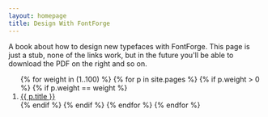 ```yaml
---
layout: homepage
title: Design With FontForge
---
```


A book about how to design new typefaces with FontForge. This page is just a stub, none of the links work, but in the future you'll be able to download the PDF on the right and so on.

<ol class="rectangle-list">
{% for weight in (1..100) %}
  {% for p in site.pages %}
    {% if p.weight > 0 %}
    {% if p.weight == weight %}
      <li>
        <a {% if p.url == page.url %}class="active"{% endif %} href="{{ p.url }}">
          {{ p.title }}
        </a>
      </li>
    {% endif %}
    {% endif %}
  {% endfor %}
{% endfor %}
</ol>